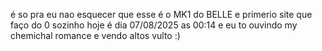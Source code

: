 é so pra eu nao esquecer que esse é o MK1 do BELLE e primerio site que faço do 0 sozinho
hoje é dia 07/08/2025 as 00:14 e eu to ouvindo my chemichal romance e vendo altos vulto :)
